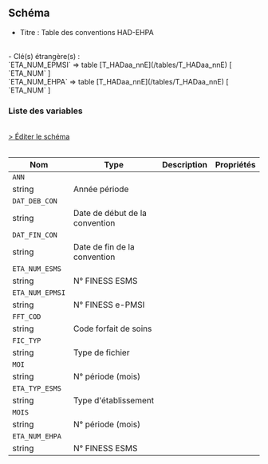 ## Schéma

- Titre : Table des conventions HAD-EHPA
<br />
- Clé(s) étrangère(s) : <br />
`ETA_NUM_EPMSI` => table [T_HADaa_nnE](/tables/T_HADaa_nnE) [ `ETA_NUM` ]<br />
`ETA_NUM_EHPA` => table [T_HADaa_nnE](/tables/T_HADaa_nnE) [ `ETA_NUM` ]<br />

### Liste des variables
<br />
<div>
    <a href="https://gitlab.com/healthdatahub/schema-snds/edit/master/schemas/PMSI/PMSI%20HAD/T_HADaa_nnEHPA.json"  
    arget="_blank" rel="noopener noreferrer">> Éditer le schéma</a>
    <OutboundLink />
</div>
<br />

Nom|Type|Description|Propriétés
-|-|-|-
`ANN`|
string|Année période||
`DAT_DEB_CON`|
string|Date de début de la convention||
`DAT_FIN_CON`|
string|Date de fin de la convention||
`ETA_NUM_ESMS`|
string|N° FINESS ESMS||
`ETA_NUM_EPMSI`|
string|N° FINESS e-PMSI||
`FFT_COD`|
string|Code forfait de soins||
`FIC_TYP`|
string|Type de fichier||
`MOI`|
string|N° période (mois)||
`ETA_TYP_ESMS`|
string|Type d&#x27;établissement||
`MOIS`|
string|N° période (mois)||
`ETA_NUM_EHPA`|
string|N° FINESS ESMS||

